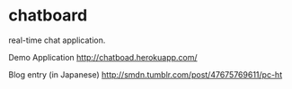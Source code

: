 chatboard
=========

real-time chat application.

Demo Application
http://chatboad.herokuapp.com/

Blog entry (in Japanese)
http://smdn.tumblr.com/post/47675769611/pc-ht

